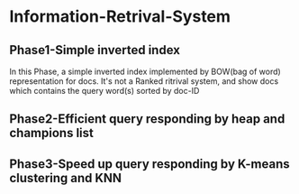 # Information-Retrival-System  

## Phase1-Simple inverted index
In this Phase, a simple inverted index implemented by BOW(bag of word) representation for docs.
It's not a Ranked ritrival system, and show docs which contains the query word(s) sorted by doc-ID
## Phase2-Efficient query responding by heap and champions list

## Phase3-Speed up query responding by K-means clustering and KNN
